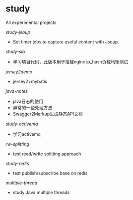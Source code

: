 # study
All experimental projects  

*study-jsoup*
+ Set timer jobs to capture useful content with Jsoup.  

*study-slb*
+ 学习项目代码，此版本用于搭建nginx ip_hash负载均衡测试  

*jersey2demo*
+ jersey2+mybatis  

*java-notes*
+ java日志的使用  
+ 异常的一些处理方法  
+ Swagger2Markup生成静态API文档  

*study-activemq*
+ 学习activemq  

*rw-splitting*
+ test read/write splitting approach  

*study-redis*
+ test publish/subscribe base on redis

*multiple-thread*
+ study Java multiple threads